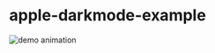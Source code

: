 # apple-darkmode-example

![demo animation](https://github.com/Juu-/apple-darkmode-example/raw/master/darkmode.gif)
